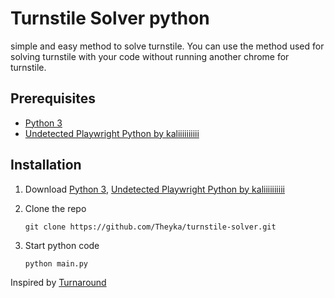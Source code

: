 # Turnstile Solver python
simple and easy method to solve turnstile. You can use the method used for solving turnstile with your code without running another chrome for turnstile.

## Prerequisites

* [Python 3](https://www.python.org/)
* [Undetected Playwright Python by kaliiiiiiiiii](https://github.com/kaliiiiiiiiii/undetected-playwright-python)

## Installation

1. Download [Python 3](https://www.python.org/), [Undetected Playwright Python by kaliiiiiiiiii](https://github.com/kaliiiiiiiiii/undetected-playwright-python)

2. Clone the repo
   ```
   git clone https://github.com/Theyka/turnstile-solver.git
   ```
3. Start python code
   ```
   python main.py
   ```


Inspired by [Turnaround](https://github.com/Body-Alhoha/turnaround)
